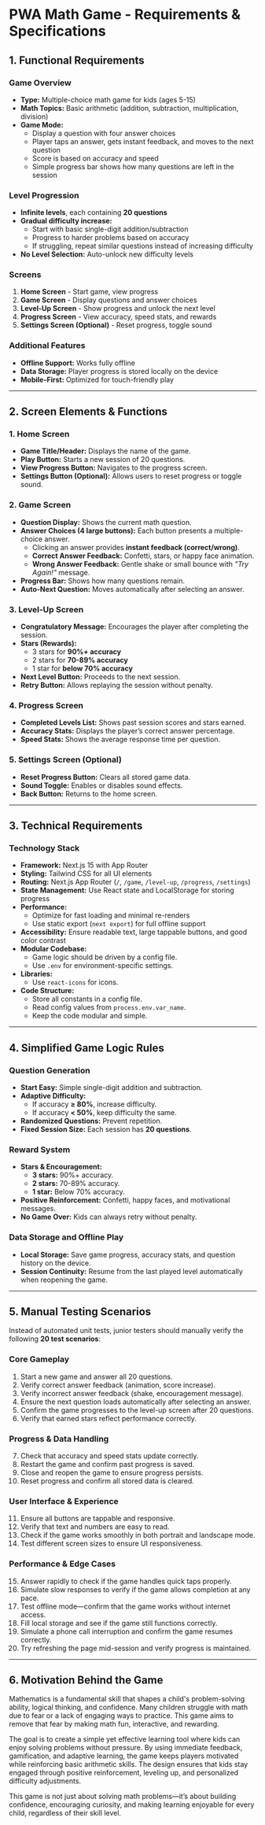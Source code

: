 # PWA Math Game - Requirements & Specifications

## 1. Functional Requirements

### Game Overview

- **Type:** Multiple-choice math game for kids (ages 5-15)
- **Math Topics:** Basic arithmetic (addition, subtraction, multiplication, division)
- **Game Mode:**
  - Display a question with four answer choices
  - Player taps an answer, gets instant feedback, and moves to the next question
  - Score is based on accuracy and speed
  - Simple progress bar shows how many questions are left in the session

### Level Progression

- **Infinite levels**, each containing **20 questions**
- **Gradual difficulty increase:**
  - Start with basic single-digit addition/subtraction
  - Progress to harder problems based on accuracy
  - If struggling, repeat similar questions instead of increasing difficulty
- **No Level Selection:** Auto-unlock new difficulty levels

### Screens

1. **Home Screen** - Start game, view progress
2. **Game Screen** - Display questions and answer choices
3. **Level-Up Screen** - Show progress and unlock the next level
4. **Progress Screen** - View accuracy, speed stats, and rewards
5. **Settings Screen (Optional)** - Reset progress, toggle sound

### Additional Features

- **Offline Support:** Works fully offline
- **Data Storage:** Player progress is stored locally on the device
- **Mobile-First:** Optimized for touch-friendly play

---

## 2. Screen Elements & Functions

### **1. Home Screen**

- **Game Title/Header:** Displays the name of the game.
- **Play Button:** Starts a new session of 20 questions.
- **View Progress Button:** Navigates to the progress screen.
- **Settings Button (Optional):** Allows users to reset progress or toggle sound.

### **2. Game Screen**

- **Question Display:** Shows the current math question.
- **Answer Choices (4 large buttons):** Each button presents a multiple-choice answer.
  - Clicking an answer provides **instant feedback (correct/wrong)**.
  - **Correct Answer Feedback:** Confetti, stars, or happy face animation.
  - **Wrong Answer Feedback:** Gentle shake or small bounce with _"Try Again!"_ message.
- **Progress Bar:** Shows how many questions remain.
- **Auto-Next Question:** Moves automatically after selecting an answer.

### **3. Level-Up Screen**

- **Congratulatory Message:** Encourages the player after completing the session.
- **Stars (Rewards):**
  - 3 stars for **90%+ accuracy**
  - 2 stars for **70-89% accuracy**
  - 1 star for **below 70% accuracy**
- **Next Level Button:** Proceeds to the next session.
- **Retry Button:** Allows replaying the session without penalty.

### **4. Progress Screen**

- **Completed Levels List:** Shows past session scores and stars earned.
- **Accuracy Stats:** Displays the player’s correct answer percentage.
- **Speed Stats:** Shows the average response time per question.

### **5. Settings Screen (Optional)**

- **Reset Progress Button:** Clears all stored game data.
- **Sound Toggle:** Enables or disables sound effects.
- **Back Button:** Returns to the home screen.

---

## 3. Technical Requirements

### Technology Stack

- **Framework:** Next.js 15 with App Router
- **Styling:** Tailwind CSS for all UI elements
- **Routing:** Next.js App Router (`/`, `/game`, `/level-up`, `/progress`, `/settings`)
- **State Management:** Use React state and LocalStorage for storing progress
- **Performance:**
  - Optimize for fast loading and minimal re-renders
  - Use static export (`next export`) for full offline support
- **Accessibility:** Ensure readable text, large tappable buttons, and good color contrast
- **Modular Codebase:**
  - Game logic should be driven by a config file.
  - Use `.env` for environment-specific settings.
- **Libraries:**
  - Use `react-icons` for icons.
- **Code Structure:**
  - Store all constants in a config file.
  - Read config values from `process.env.var_name`.
  - Keep the code modular and simple.

---

## 4. Simplified Game Logic Rules

### Question Generation

- **Start Easy:** Simple single-digit addition and subtraction.
- **Adaptive Difficulty:**
  - If accuracy **≥ 80%**, increase difficulty.
  - If accuracy **< 50%**, keep difficulty the same.
- **Randomized Questions:** Prevent repetition.
- **Fixed Session Size:** Each session has **20 questions**.

### Reward System

- **Stars & Encouragement:**
  - **3 stars:** 90%+ accuracy.
  - **2 stars:** 70-89% accuracy.
  - **1 star:** Below 70% accuracy.
- **Positive Reinforcement:** Confetti, happy faces, and motivational messages.
- **No Game Over:** Kids can always retry without penalty.

### Data Storage and Offline Play

- **Local Storage:** Save game progress, accuracy stats, and question history on the device.
- **Session Continuity:** Resume from the last played level automatically when reopening the game.

---

## 5. Manual Testing Scenarios

Instead of automated unit tests, junior testers should manually verify the following **20 test scenarios**:

### **Core Gameplay**

1. Start a new game and answer all 20 questions.
2. Verify correct answer feedback (animation, score increase).
3. Verify incorrect answer feedback (shake, encouragement message).
4. Ensure the next question loads automatically after selecting an answer.
5. Confirm the game progresses to the level-up screen after 20 questions.
6. Verify that earned stars reflect performance correctly.

### **Progress & Data Handling**

7. Check that accuracy and speed stats update correctly.
8. Restart the game and confirm past progress is saved.
9. Close and reopen the game to ensure progress persists.
10. Reset progress and confirm all stored data is cleared.

### **User Interface & Experience**

11. Ensure all buttons are tappable and responsive.
12. Verify that text and numbers are easy to read.
13. Check if the game works smoothly in both portrait and landscape mode.
14. Test different screen sizes to ensure UI responsiveness.

### **Performance & Edge Cases**

15. Answer rapidly to check if the game handles quick taps properly.
16. Simulate slow responses to verify if the game allows completion at any pace.
17. Test offline mode—confirm that the game works without internet access.
18. Fill local storage and see if the game still functions correctly.
19. Simulate a phone call interruption and confirm the game resumes correctly.
20. Try refreshing the page mid-session and verify progress is maintained.

---

## 6. Motivation Behind the Game

Mathematics is a fundamental skill that shapes a child's problem-solving ability, logical thinking, and confidence. Many children struggle with math due to fear or a lack of engaging ways to practice. This game aims to remove that fear by making math fun, interactive, and rewarding.

The goal is to create a simple yet effective learning tool where kids can enjoy solving problems without pressure. By using immediate feedback, gamification, and adaptive learning, the game keeps players motivated while reinforcing basic arithmetic skills. The design ensures that kids stay engaged through positive reinforcement, leveling up, and personalized difficulty adjustments.

This game is not just about solving math problems—it’s about building confidence, encouraging curiosity, and making learning enjoyable for every child, regardless of their skill level.
